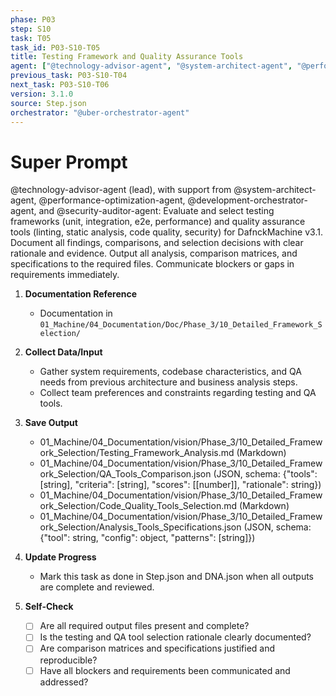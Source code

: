 ```yaml
---
phase: P03
step: S10
task: T05
task_id: P03-S10-T05
title: Testing Framework and Quality Assurance Tools
agent: ["@technology-advisor-agent", "@system-architect-agent", "@performance-optimization-agent", "@development-orchestrator-agent", "@security-auditor-agent"]
previous_task: P03-S10-T04
next_task: P03-S10-T06
version: 3.1.0
source: Step.json
orchestrator: "@uber-orchestrator-agent"
---
```


# Super Prompt
@technology-advisor-agent (lead), with support from @system-architect-agent, @performance-optimization-agent, @development-orchestrator-agent, and @security-auditor-agent: Evaluate and select testing frameworks (unit, integration, e2e, performance) and quality assurance tools (linting, static analysis, code quality, security) for DafnckMachine v3.1. Document all findings, comparisons, and selection decisions with clear rationale and evidence. Output all analysis, comparison matrices, and specifications to the required files. Communicate blockers or gaps in requirements immediately.

1. **Documentation Reference**
   - Documentation in  `01_Machine/04_Documentation/Doc/Phase_3/10_Detailed_Framework_Selection/`

2. **Collect Data/Input**
   - Gather system requirements, codebase characteristics, and QA needs from previous architecture and business analysis steps.
   - Collect team preferences and constraints regarding testing and QA tools.

3. **Save Output**
   - 01_Machine/04_Documentation/vision/Phase_3/10_Detailed_Framework_Selection/Testing_Framework_Analysis.md (Markdown)
   - 01_Machine/04_Documentation/vision/Phase_3/10_Detailed_Framework_Selection/QA_Tools_Comparison.json (JSON, schema: {"tools": [string], "criteria": [string], "scores": [[number]], "rationale": string})
   - 01_Machine/04_Documentation/vision/Phase_3/10_Detailed_Framework_Selection/Code_Quality_Tools_Selection.md (Markdown)
   - 01_Machine/04_Documentation/vision/Phase_3/10_Detailed_Framework_Selection/Analysis_Tools_Specifications.json (JSON, schema: {"tool": string, "config": object, "patterns": [string]})

4. **Update Progress**
   - Mark this task as done in Step.json and DNA.json when all outputs are complete and reviewed.

5. **Self-Check**
   - [ ] Are all required output files present and complete?
   - [ ] Is the testing and QA tool selection rationale clearly documented?
   - [ ] Are comparison matrices and specifications justified and reproducible?
   - [ ] Have all blockers and requirements been communicated and addressed? 